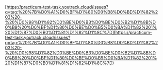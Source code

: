 [https://practicum-test-task.youtrack.cloud/issues?q=tag:%20%7B%D0%A1%D0%BF%D1%80%D0%B8%D0%BD%D1%82%203%20-%20%D0%98%D1%82%D0%BE%D0%B3%D0%BE%D0%B2%D1%8B%D0%B9%20%D0%BF%D1%80%D0%BE%D0%B5%D0%BA%D1%82%201%20%D1%87%D0%B0%D1%81%D1%82%D1%8C%7D](https://practicum-test-task.youtrack.cloud/issues?q=tag:%20%7B%D0%A1%D0%BF%D1%80%D0%B8%D0%BD%D1%82%203%20-%20%D0%98%D1%82%D0%BE%D0%B3%D0%BE%D0%B2%D1%8B%D0%B9%20%D0%BF%D1%80%D0%BE%D0%B5%D0%BA%D1%82%201%20%D1%87%D0%B0%D1%81%D1%82%D1%8C%7D)